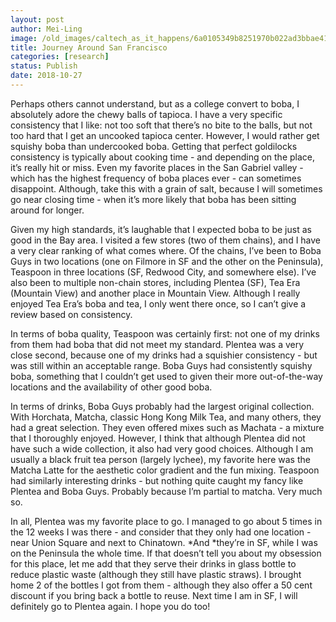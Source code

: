 ```yaml
---
layout: post
author: Mei-Ling
image: /old_images/caltech_as_it_happens/6a0105349b8251970b022ad3bbae41200b.jpg
title: Journey Around San Francisco
categories: [research]
status: Publish
date: 2018-10-27
---
```



Perhaps others cannot understand, but as a college convert to boba, I absolutely adore the chewy balls of tapioca. I have a very specific consistency that I like: not too soft that there’s no bite to the balls, but not too hard that I get an uncooked tapioca center. However, I would rather get squishy boba than undercooked boba. Getting that perfect goldilocks consistency is typically about cooking time - and depending on the place, it’s really hit or miss. Even my favorite places in the San Gabriel valley - which has the highest frequency of boba places ever - can sometimes disappoint. Although, take this with a grain of salt, because I will sometimes go near closing time - when it’s more likely that boba has been sitting around for longer. 

Given my high standards, it’s laughable that I expected boba to be just as good in the Bay area. I visited a few stores (two of them chains), and I have a very clear ranking of what comes where. Of the chains, I’ve been to Boba Guys in two locations (one on Filmore in SF and the other on the Peninsula), Teaspoon in three locations (SF, Redwood City, and somewhere else). I’ve also been to multiple non-chain stores, including Plentea (SF), Tea Era (Mountain View) and another place in Mountain View. Although I really enjoyed Tea Era’s boba and tea, I only went there once, so I can’t give a review based on consistency.

In terms of boba quality, Teaspoon was certainly first: not one of my drinks from them had boba that did not meet my standard. Plentea was a very close second, because one of my drinks had a squishier consistency - but was still within an acceptable range. Boba Guys had consistently squishy boba, something that I couldn’t get used to given their more out-of-the-way locations and the availability of other good boba.

In terms of drinks, Boba Guys probably had the largest original collection. With Horchata, Matcha, classic Hong Kong Milk Tea, and many others, they had a great selection. They even offered mixes such as Machata - a mixture that I thoroughly enjoyed. However, I think that although Plentea did not have such a wide collection, it also had very good choices. Although I am usually a black fruit tea person (largely lychee), my favorite here was the Matcha Latte for the aesthetic color gradient and the fun mixing. Teaspoon had similarly interesting drinks - but nothing quite caught my fancy like Plentea and Boba Guys. Probably because I’m partial to matcha. Very much so.

In all, Plentea was my favorite place to go. I managed to go about 5 times in the 12 weeks I was there - and consider that they only had one location - near Union Square and next to Chinatown. *And *they’re in SF, while I was on the Peninsula the whole time. If that doesn’t tell you about my obsession for this place, let me add that they serve their drinks in glass bottle to reduce plastic waste (although they still have plastic straws). I brought home 2 of the bottles I got from them - although they also offer a 50 cent discount if you bring back a bottle to reuse. Next time I am in SF, I will definitely go to Plentea again. I hope you do too!

